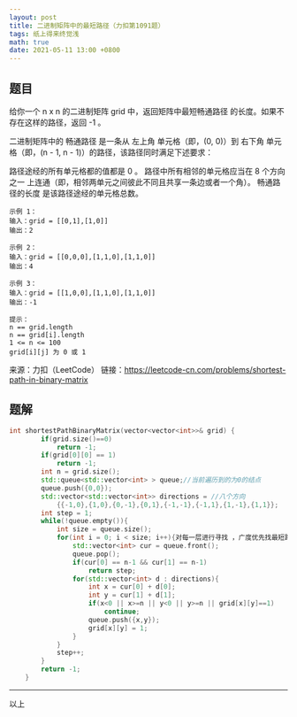 ```yaml
---
layout: post
title: 二进制矩阵中的最短路径（力扣第1091题）
tags: 纸上得来终觉浅
math: true
date: 2021-05-11 13:00 +0800
---
```


## 题目

给你一个 n x n 的二进制矩阵 grid 中，返回矩阵中最短畅通路径 的长度。如果不存在这样的路径，返回 -1 。

二进制矩阵中的 畅通路径 是一条从 左上角 单元格（即，(0, 0)）到 右下角 单元格（即，(n - 1, n - 1)）的路径，该路径同时满足下述要求：

路径途经的所有单元格都的值都是 0 。
路径中所有相邻的单元格应当在 8 个方向之一 上连通（即，相邻两单元之间彼此不同且共享一条边或者一个角）。
畅通路径的长度 是该路径途经的单元格总数。


```
示例 1：
输入：grid = [[0,1],[1,0]]
输出：2

示例 2：
输入：grid = [[0,0,0],[1,1,0],[1,1,0]]
输出：4

示例 3：
输入：grid = [[1,0,0],[1,1,0],[1,1,0]]
输出：-1

提示：
n == grid.length
n == grid[i].length
1 <= n <= 100
grid[i][j] 为 0 或 1
```

来源：力扣（LeetCode）
链接：https://leetcode-cn.com/problems/shortest-path-in-binary-matrix





## 题解

```cpp
int shortestPathBinaryMatrix(vector<vector<int>>& grid) {
        if(grid.size()==0)
            return -1;
        if(grid[0][0] == 1) 
            return -1;
        int n = grid.size();
        std::queue<std::vector<int> > queue;//当前遍历到的为0的结点
        queue.push({0,0});
        std::vector<std::vector<int>> directions = //八个方向
            {{-1,0},{1,0},{0,-1},{0,1},{-1,-1},{-1,1},{1,-1},{1,1}};
        int step = 1;
        while(!queue.empty()){
            int size = queue.size();
            for(int i = 0; i < size; i++){对每一层进行寻找 ，广度优先找最短路径的的常用方法
                std::vector<int> cur = queue.front();
                queue.pop();
                if(cur[0] == n-1 && cur[1] == n-1) 
                    return step;
                for(std::vector<int> d : directions){
                    int x = cur[0] + d[0];
                    int y = cur[1] + d[1];
                    if(x<0 || x>=n || y<0 || y>=n || grid[x][y]==1) 
                        continue;
                    queue.push({x,y});
                    grid[x][y] = 1;
                }
            }
            step++;
        }
        return -1;
    }
```






---
以上

